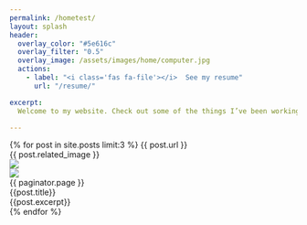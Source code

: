 ```yaml
---
permalink: /hometest/
layout: splash
header:
  overlay_color: "#5e616c"
  overlay_filter: "0.5"
  overlay_image: /assets/images/home/computer.jpg
  actions:
    - label: "<i class='fas fa-file'></i>  See my resume"
      url: "/resume/"

excerpt: 
  Welcome to my website. Check out some of the things I’ve been working on recently, and feel free to contact me if you have any questions.<br>

---
```

<!-- 
<div class="feature__wrapper">

  {% for post in site.posts limit:3 %}
    {% capture post_url %}{{ post.url }}{% endcapture %}
    <div class="feature__item--left">
      <div class="archive__item">
        <div class="archive__item-teaser">
          <img src=assets/images/home/wordcloud_small.png>
        </div>
      </div>
      <div class="archive__item-body">
        <h2 class="archive__item-title">{{ post.title }}</h2>
        <div class="archive__item-excerpt">
          {{ post.excerpt | markdownify | remove: "<p>" | remove: "</p>" }}
          <p><a>href="https://adamreynoldsdata.com/Titanic/"</a></p>
        </div>
      </div>
    </div>
  {% endfor %}

</div> -->

<div>
  {% for post in site.posts limit:3 %}
    {{ post.url }} <br>
    {{ post.related_image }} <br>
    <img src = "{{ post.related_image }}"> <br>
    <img src = {{ post.related_image }}> <br>
    {{ paginator.page }} <br>
    {{post.title}} <br>
    {{post.excerpt}} <br>
  {% endfor %}
</div>